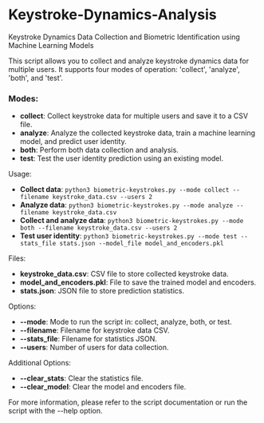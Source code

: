 # Keystroke-Dynamics-Analysis
Keystroke Dynamics Data Collection and Biometric Identification using Machine Learning Models

This script allows you to collect and analyze keystroke dynamics data for multiple users.
It supports four modes of operation: 'collect', 'analyze', 'both', and 'test'.

### Modes:
- **collect**: Collect keystroke data for multiple users and save it to a CSV file.
- **analyze**: Analyze the collected keystroke data, train a machine learning model, and predict user identity.
- **both**: Perform both data collection and analysis.
- **test**: Test the user identity prediction using an existing model.

Usage:
- **Collect data**: 
  ```python3 biometric-keystrokes.py --mode collect --filename keystroke_data.csv --users 2```
- **Analyze data**: 
  ```python3 biometric-keystrokes.py --mode analyze --filename keystroke_data.csv```
- **Collect and analyze data**: 
  ```python3 biometric-keystrokes.py --mode both --filename keystroke_data.csv --users 2```
- **Test user identity**: 
  ```python3 biometric-keystrokes.py --mode test --stats_file stats.json --model_file model_and_encoders.pkl```

Files:
- **keystroke_data.csv**: CSV file to store collected keystroke data.
- **model_and_encoders.pkl**: File to save the trained model and encoders.
- **stats.json**: JSON file to store prediction statistics.

Options:
- **--mode**: Mode to run the script in: collect, analyze, both, or test.
- **--filename**: Filename for keystroke data CSV.
- **--stats_file**: Filename for statistics JSON.
- **--users**: Number of users for data collection.

Additional Options:
- **--clear_stats**: Clear the statistics file.
- **--clear_model**: Clear the model and encoders file.

For more information, please refer to the script documentation or run the script with the --help option.


